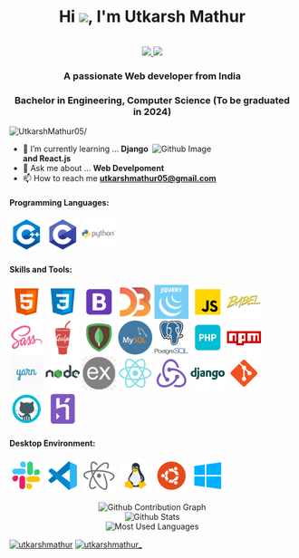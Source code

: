 <h1 align="center">Hi <img src="https://raw.githubusercontent.com/iampavangandhi/iampavangandhi/master/gifs/Hi.gif" width="30px">, I'm Utkarsh Mathur</h1>
 <p align="center"><br/>
   <a href="https://www.linkedin.com/in/iamutkarshmathur05/">
    <img src="https://img.shields.io/badge/linkedin-utkarsh-yellow">
  </a>
  
  <a href="https://www.instagram.com/iamutkarshmathur/">
    <img src="https://img.shields.io/badge/instagram-utkarsh_-pink">
  </a>
</p>

<h3 align="center">A passionate Web developer from India</h3>
<h3 align="center">Bachelor in Engineering, Computer Science (To be graduated in 2024)</h3>
<p align="left"> <img src=https://komarev.com/ghpvc/?username=MathurUtkarsh alt=UtkarshMathur05/></p>


<img width="50%" align="right" alt="Github Image" src="https://raw.githubusercontent.com/onimur/.github/master/.resources/git-header.svg" />


- 🌱 I’m currently learning ... **Django and React.js**
- 💬 Ask me about ... **Web Develpoment**
- 📫 How to reach me **utkarshmathur05@gmail.com**
<h4>Programming Languages: </h4>
<p align="left">
 <img style="margin: auto;" src="Programming Languages/cpp.png" alt=cplusplus width="60" height="60"/>
 <img style="margin: auto;" src="Programming Languages/c.png" alt=c width="60" height="60"/>
 <img style="margin: auto;" src="Programming Languages/python.png" alt=python width="60" height="60"/>
</p>

<h4>Skills and Tools: </h4>
<p align="left">
	<img style="margin: auto;" src="https://raw.githubusercontent.com/sachinverma53121/sachinverma53121/master/icons/html5.png" alt=html5 width="60" height="60"/> 
	<img style="margin: auto;" src="https://raw.githubusercontent.com/sachinverma53121/sachinverma53121/master/icons/css3.png" alt=css3 width="60" height="60"/> 
	<img style="margin: auto;" src="https://raw.githubusercontent.com/sachinverma53121/sachinverma53121/master/icons/bootstrap.png" alt=bootstrap width="60" height="60"/>
  <img style="margin: auto;" src="https://raw.githubusercontent.com/sachinverma53121/sachinverma53121/master/icons/d3.png" alt=d3js width="60" height="60"/>
	<img style="margin: auto;" src="https://raw.githubusercontent.com/sachinverma53121/sachinverma53121/master/icons/jquery.png" alt=jquery width="60" height="60"/>
  <img style="margin: auto;" src="https://raw.githubusercontent.com/sachinverma53121/sachinverma53121/master/icons/js.png" alt=javascript width="60" height="60"/>
	<img style="margin: auto;" src="https://raw.githubusercontent.com/sachinverma53121/sachinverma53121/master/icons/babel.png" alt=babel width="60" height="60"/>
  <img style="margin: auto;" src="https://raw.githubusercontent.com/sachinverma53121/sachinverma53121/master/icons/sass.png" alt=sass width="60" height="60"/>
	<img style="margin: auto;" src="https://raw.githubusercontent.com/sachinverma53121/sachinverma53121/master/icons/gulp.png" alt=gulp width="60" height="60"/> 
	<img style="margin: auto;" src="https://raw.githubusercontent.com/sachinverma53121/sachinverma53121/master/icons/mongo.png" alt=mongodb width="60" height="60"/> 
	<img style="margin: auto;" src="https://raw.githubusercontent.com/sachinverma53121/sachinverma53121/master/icons/mysql.png" alt=mysql width="60" height="60"/> 
	<img style="margin: auto;" src="https://raw.githubusercontent.com/sachinverma53121/sachinverma53121/master/icons/psql.png" alt=postgresql width="60" height="60"/> 
	<img style="margin: auto;" src="https://raw.githubusercontent.com/sachinverma53121/sachinverma53121/master/icons/php.png" alt=php width="60" height="60"/> 
	<img style="margin: auto;" src="https://raw.githubusercontent.com/sachinverma53121/sachinverma53121/master/icons/npm.png" alt=npm width="60" height="60"/>
  <img style="margin: auto;" src="https://raw.githubusercontent.com/sachinverma53121/sachinverma53121/master/icons/yarn.png" alt=yarn width="60" height="60"/>
  <img style="margin: auto;" src="https://raw.githubusercontent.com/sachinverma53121/sachinverma53121/master/icons/node.png" alt=nodejs width="60" height="60"/>
  <img style="margin: auto;" src="https://raw.githubusercontent.com/sachinverma53121/sachinverma53121/master/icons/express.png" alt=express width="60" height="60"/>
	<img style="margin: auto;" src="https://raw.githubusercontent.com/sachinverma53121/sachinverma53121/master/icons/react.png" alt=react width="60" height="60"/> 
  <img style="margin: auto;" src="https://raw.githubusercontent.com/sachinverma53121/sachinverma53121/master/icons/redux.png" alt=redux width="60" height="60"/> 
  <img style="margin: auto;" src="https://raw.githubusercontent.com/sachinverma53121/sachinverma53121/master/icons/django.png" alt=django width="60" height="60"/>
	<img style="margin: auto;" src="https://raw.githubusercontent.com/sachinverma53121/sachinverma53121/master/icons/git.png" alt=git width="60" height="60"/>
  <img style="margin: auto;" src="https://raw.githubusercontent.com/sachinverma53121/sachinverma53121/master/icons/github.png" alt=github width="60" height="60"/>
  <img style="margin: auto;" src="https://raw.githubusercontent.com/sachinverma53121/sachinverma53121/master/icons/heroku.png" alt=heroku width="60" height="60"/>
 
</p>

<h4>Desktop Environment: </h4>
<p align="left">
  <img style="margin: auto;" src="https://raw.githubusercontent.com/sachinverma53121/sachinverma53121/master/icons/slack.png" alt=slack width="60" height="60"/>
  <img style="margin: auto;" src="https://raw.githubusercontent.com/sachinverma53121/sachinverma53121/master/icons/vsc.png" alt=vs width="60" height="60"/>
  <img style="margin: auto;" src="https://raw.githubusercontent.com/sachinverma53121/sachinverma53121/master/icons/atom.png" alt=atom width="60" height="60"/>
  <img style="margin: auto;" src="https://raw.githubusercontent.com/sachinverma53121/sachinverma53121/master/icons/linux.png" alt=linux width="60" height="60"/>
  <img style="margin: auto;" src="https://raw.githubusercontent.com/sachinverma53121/sachinverma53121/master/icons/ubuntu.png" alt=ubuntu width="60" height="60"/>
  <img style="margin: auto;" src="https://raw.githubusercontent.com/sachinverma53121/sachinverma53121/master/icons/win10.png" alt=windows10 width="60" height="60"/>
</p>


<p align="center">
	<img src = "https://github-readme-streak-stats.herokuapp.com/?user=MathurUtkarsh&theme=radical&hide_border=true%22%20alt=%22UtkarshMathur%22" alt="Github Contribution Graph">
	<br>
	<img src="https://github-readme-stats.vercel.app/api/?username=MathurUtkarsh&count_private=true&theme=tokyonight&showicons=true" alt="Github Stats">
	<br>
	<img src = "https://github-readme-stats.vercel.app/api/top-langs/?username=MathurUtkarsh&show_icons=true&layout=compact&theme=great-gatsby" alt="Most Used Languages">
</p>

<p align="center">

<a href=https://linkedin.com/in/iamutkarshmathur05 target="blank"><img align="center" src=https://static-exp1.licdn.com/sc/h/8zliikpi39umlw2wr99gu4a0u alt="utkarshmathur" height="40" width="40" /></a>
<a href=https://www.instagram.com/iamutkarshmathur/ target="blank"><img align="center" src=https://i.pinimg.com/originals/9b/97/87/9b9787fb5209b99c3207554a341e3f32.png alt="utkarshmathur_" height="75" width="75" /></a>
</p>
